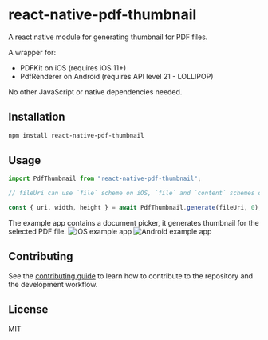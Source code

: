 # react-native-pdf-thumbnail

A react native module for generating thumbnail for PDF files.

A wrapper for:
- PDFKit on iOS (requires iOS 11+)
- PdfRenderer on Android (requires API level 21 - LOLLIPOP)

No other JavaScript or native dependencies needed.

## Installation

```sh
npm install react-native-pdf-thumbnail
```

## Usage

```js
import PdfThumbnail from "react-native-pdf-thumbnail";

// fileUri can use `file` scheme on iOS, `file` and `content` schemes on Android

const { uri, width, height } = await PdfThumbnail.generate(fileUri, 0);

```

The example app contains a document picker, it generates thumbnail for the selected PDF file.
![iOS example app](https://user-images.githubusercontent.com/3325682/86563759-d103db80-bf19-11ea-98a2-77788efe4938.png)
![Android example app](https://user-images.githubusercontent.com/3325682/86564313-dca3d200-bf1a-11ea-99fe-6f08a3302b20.png)

## Contributing

See the [contributing guide](CONTRIBUTING.md) to learn how to contribute to the repository and the development workflow.

## License

MIT
